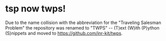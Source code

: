 # tsp now twps!

Due to the name collision with the abbreviation for the "Traveling Salesman Problem" the repository was renamed to "TWPS" -- (T)ext (W)ith (P)ython (S)nippets and moved to https://github.com/inr-kit/twps.


